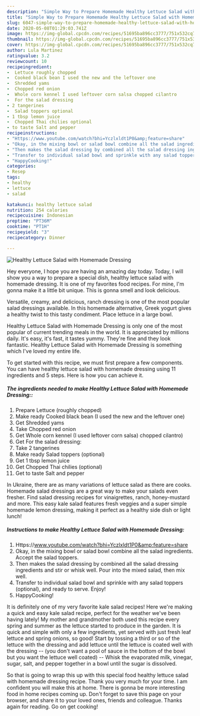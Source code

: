 ```yaml
---
description: "Simple Way to Prepare Homemade Healthy Lettuce Salad with Homemade Dressing"
title: "Simple Way to Prepare Homemade Healthy Lettuce Salad with Homemade Dressing"
slug: 6047-simple-way-to-prepare-homemade-healthy-lettuce-salad-with-homemade-dressing
date: 2020-05-08T01:29:03.741Z
image: https://img-global.cpcdn.com/recipes/51695ba896cc3777/751x532cq70/healthy-lettuce-salad-with-homemade-dressing-recipe-main-photo.jpg
thumbnail: https://img-global.cpcdn.com/recipes/51695ba896cc3777/751x532cq70/healthy-lettuce-salad-with-homemade-dressing-recipe-main-photo.jpg
cover: https://img-global.cpcdn.com/recipes/51695ba896cc3777/751x532cq70/healthy-lettuce-salad-with-homemade-dressing-recipe-main-photo.jpg
author: Lula Martinez
ratingvalue: 3.2
reviewcount: 10
recipeingredient:
-  Lettuce roughly chopped
-  Cooked black bean I used the new and the leftover one
-  Shredded yams
-  Chopped red onion
-  Whole corn kennel I used leftover corn salsa chopped cilantro
-  For the salad dressing
- 2 tangerines
-  Salad toppers optional
- 1 tbsp lemon juice
-  Chopped Thai chilies optional
- to taste Salt and pepper
recipeinstructions:
- "Https://www.youtube.com/watch?bhi=Yczlxldt1P0&amp;feature=share"
- "Okay, in the mixing bowl or salad bowl combine all the salad ingredients. Accept the salad toppers."
- "Then makes the salad dressing by combined all the salad dressing ingredients and stir or whisk well. Pour into the mixed salad, then mix well."
- "Transfer to individual salad bowl and sprinkle with any salad toppers (optional), and ready to serve. Enjoy!"
- "HappyCooking!"
categories:
- Resep
tags:
- healthy
- lettuce
- salad

katakunci: healthy lettuce salad
nutrition: 254 calories
recipecuisine: Indonesian
preptime: "PT36M"
cooktime: "PT1H"
recipeyield: "3"
recipecategory: Dinner

---
```



![Healthy Lettuce Salad with Homemade Dressing](https://img-global.cpcdn.com/recipes/51695ba896cc3777/751x532cq70/healthy-lettuce-salad-with-homemade-dressing-recipe-main-photo.jpg)

Hey everyone, I hope you are having an amazing day today. Today, I will show you a way to prepare a special dish, healthy lettuce salad with homemade dressing. It is one of my favorites food recipes. For mine, I'm gonna make it a little bit unique. This is gonna smell and look delicious.

Versatile, creamy, and delicious, ranch dressing is one of the most popular salad dressings available. In this homemade alternative, Greek yogurt gives a healthy twist to this tasty condiment. Place lettuce in a large bowl.

Healthy Lettuce Salad with Homemade Dressing is only one of the most popular of current trending meals in the world. It is appreciated by millions daily. It's easy, it's fast, it tastes yummy. They're fine and they look fantastic. Healthy Lettuce Salad with Homemade Dressing is something which I've loved my entire life.


To get started with this recipe, we must first prepare a few components. You can have healthy lettuce salad with homemade dressing using 11 ingredients and 5 steps. Here is how you can achieve it.

##### The ingredients needed to make Healthy Lettuce Salad with Homemade Dressing::

1. Prepare  Lettuce (roughly chopped)
1. Make ready  Cooked black bean (I used the new and the leftover one)
1. Get  Shredded yams
1. Take  Chopped red onion
1. Get  Whole corn kennel (I used leftover corn salsa) chopped cilantro)
1. Get  For the salad dressing:
1. Take 2 tangerines
1. Make ready  Salad toppers (optional)
1. Get 1 tbsp lemon juice
1. Get  Chopped Thai chilies (optional)
1. Get to taste Salt and pepper


In Ukraine, there are as many variations of lettuce salad as there are cooks. Homemade salad dressings are a great way to make your salads even fresher. Find salad dressing recipes for vinaigrettes, ranch, honey-mustard and more. This easy kale salad features fresh veggies and a super simple homemade lemon dressing, making it perfect as a healthy side dish or light lunch! 

##### Instructions to make Healthy Lettuce Salad with Homemade Dressing:

1. Https://www.youtube.com/watch?bhi=Yczlxldt1P0&amp;feature=share
1. Okay, in the mixing bowl or salad bowl combine all the salad ingredients. Accept the salad toppers.
1. Then makes the salad dressing by combined all the salad dressing ingredients and stir or whisk well. Pour into the mixed salad, then mix well.
1. Transfer to individual salad bowl and sprinkle with any salad toppers (optional), and ready to serve. Enjoy!
1. HappyCooking!


It is definitely one of my very favorite kale salad recipes! Here we&#39;re making a quick and easy kale salad recipe, perfect for the weather we&#39;ve been having lately! My mother and grandmother both used this recipe every spring and summer as the lettuce started to produce in the garden. It is quick and simple with only a few ingredients, yet served with just fresh leaf lettuce and spring onions, so good! Start by tossing a third or so of the lettuce with the dressing and add lettuce until the lettuce is coated well with the dressing -- (you don&#39;t want a pool of sauce in the bottom of the bowl but you want the lettuce well coated) -- Whisk the evaporated milk, vinegar, sugar, salt, and pepper together in a bowl until the sugar is dissolved. 

So that is going to wrap this up with this special food healthy lettuce salad with homemade dressing recipe. Thank you very much for your time. I am confident you will make this at home. There is gonna be more interesting food in home recipes coming up. Don't forget to save this page on your browser, and share it to your loved ones, friends and colleague. Thanks again for reading. Go on get cooking!
